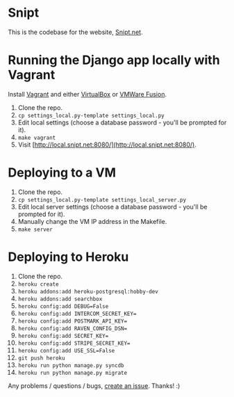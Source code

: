 # Snipt

This is the codebase for the website, [Snipt.net](https://snipt.net/).

# Running the Django app locally with Vagrant

Install [Vagrant](https://www.vagrantup.com/) and either [VirtualBox](https://www.virtualbox.org/) or
[VMWare Fusion](http://www.vmware.com/products/fusion).

1. Clone the repo.
2. `cp settings_local.py-template settings_local.py`
3. Edit local settings (choose a database password - you'll be prompted for it).
4. `make vagrant`
5. Visit [http://local.snipt.net:8080/](http://local.snipt.net:8080/).

# Deploying to a VM

1. Clone the repo.
2. `cp settings_local.py-template settings_local_server.py`
3. Edit local server settings (choose a database password - you'll be prompted for it).
4. Manually change the VM IP address in the Makefile.
5. `make server`

# Deploying to Heroku

1. Clone the repo.
2. `heroku create`
3. `heroku addons:add heroku-postgresql:hobby-dev`
4. `heroku addons:add searchbox`
8. `heroku config:add DEBUG=False`
9. `heroku config:add INTERCOM_SECRET_KEY=`
9. `heroku config:add POSTMARK_API_KEY=`
11. `heroku config:add RAVEN_CONFIG_DSN=`
12. `heroku config:add SECRET_KEY=`
13. `heroku config:add STRIPE_SECRET_KEY=`
14. `heroku config:add USE_SSL=False`
15. `git push heroku`
16. `heroku run python manage.py syncdb`
17. `heroku run python manage.py migrate`

Any problems / questions / bugs, [create an issue](https://github.com/nicksergeant/snipt/issues). Thanks! :)
